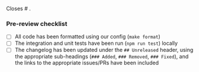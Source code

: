 Closes # .

### Pre-review checklist

- [ ] All code has been formatted using our config (`make format`)
- [ ] The integration and unit tests have been run (`npm run test`) locally
- [ ] The changelog has been updated under the `## Unreleased` header, using the appropriate sub-headings (`### Added`, `### Removed`, `### Fixed`), and the links to the appropriate issues/PRs have been included
